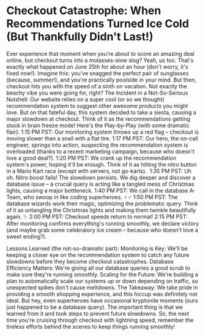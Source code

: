 # Checkout Catastrophe: When Recommendations Turned Ice Cold (But Thankfully Didn't Last!)
Ever experience that moment when you're about to score an amazing deal online, but checkout turns into a molasses-slow slog? Yeah, us too. That's exactly what happened on June 25th for about an hour (don't worry, it's fixed now!).
Imagine this: you've snagged the perfect pair of sunglasses (because, summer!), and you're practically poolside in your mind. But then, checkout hits you with the speed of a sloth on vacation. Not exactly the beachy vibe you were going for, right?
The Incident in a Not-So-Serious Nutshell:
Our website relies on a super cool (or so we thought) recommendation system to suggest other awesome products you might love. But on that fateful day, this system decided to take a siesta, causing a major slowdown at checkout. Think of it as the recommendations getting stuck in brain freeze mode!
Here's the Play-by-Play (with some dramatic flair):
1:15 PM PST: Our monitoring system throws up a red flag – checkout is moving slower than a snail with a flat tire.
1:17 PM PST: Our hero, the on-call engineer, springs into action, suspecting the recommendation system is overloaded (thanks to a recent marketing campaign, because who doesn't love a good deal?).
1:20 PM PST: We crank up the recommendation system's power, hoping it'll be enough. Think of it as hitting the nitro button in a Mario Kart race (except with servers, not go-karts). ️
1:35 PM PST: Uh oh. Nitro boost fails! The slowdown persists. We dig deeper and discover a database issue – a crucial query is acting like a tangled mess of Christmas lights, causing a major bottleneck.
1:40 PM PST: We call in the database A-Team, who swoop in like coding superheroes. ‍♀️‍♂️
1:50 PM PST: The database wizards work their magic, optimizing the problematic query. Think of it as untangling the Christmas lights and making them twinkle beautifully again. ✨
2:00 PM PST: Checkout speeds return to normal!
2:15 PM PST: After monitoring confirms everything's running smoothly, we declare victory (and maybe grab some celebratory ice cream – because who doesn't love a sweet ending?).


Lessons Learned (the not-so-dramatic part):
Monitoring is Key: We'll be keeping a closer eye on the recommendation system to catch any future slowdowns before they become checkout catastrophes.
Database Efficiency Matters: We're giving all our database queries a good scrub to make sure they're running smoothly.
Scaling for the Future: We're building a plan to automatically scale our systems up or down depending on traffic, so unexpected spikes don't cause meltdowns.
The Takeaway:
We take pride in providing a smooth shopping experience, and this hiccup was definitely not ideal. But hey, even superheroes have occasional kryptonite moments (ours just happened to be a database query). The important thing is that we learned from it and took steps to prevent future slowdowns. So, the next time you're cruising through checkout with lightning speed, remember the tireless efforts behind the scenes to keep things running smoothly!

